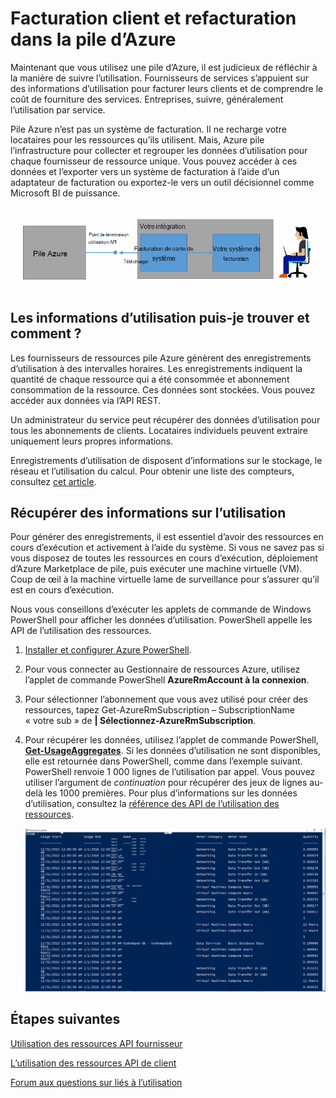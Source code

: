 <properties
    pageTitle="Facturation du client et la refacturation dans Azure pile | Microsoft Azure"
    description="Découvrez comment récupérer les informations sur l’utilisation de ressources à partir de la pile d’Azure."
    services="azure-stack"
    documentationCenter=""
    authors="AlfredoPizzirani"
    manager="byronr"
    editor=""/>

<tags
    ms.service="azure-stack"
    ms.workload="na"
    ms.tgt_pltfrm="na"
    ms.devlang="na"
    ms.topic="article"
    ms.date="10/18/2016"
    ms.author="alfredop"/>

# <a name="customer-billing-and-chargeback-in-azure-stack"></a>Facturation client et refacturation dans la pile d’Azure

Maintenant que vous utilisez une pile d’Azure, il est judicieux de réfléchir à la manière de suivre l’utilisation. Fournisseurs de services s’appuient sur des informations d’utilisation pour facturer leurs clients et de comprendre le coût de fourniture des services.
Entreprises, suivre, généralement l’utilisation par service.

Pile Azure n’est pas un système de facturation. Il ne recharge votre locataires pour les ressources qu’ils utilisent. Mais, Azure pile l’infrastructure pour collecter et regrouper les données d’utilisation pour chaque fournisseur de ressource unique. Vous pouvez accéder à ces données et l’exporter vers un système de facturation à l’aide d’un adaptateur de facturation ou exportez-le vers un outil décisionnel comme Microsoft BI de puissance.

![Modèle conceptuel d’un adaptateur de facturation connexion Azure pile à une facturation application](media/azure-stack-billing-and-chargeback/image1.png)

## <a name="what-usage-information-can-i-find-and-how"></a>Les informations d’utilisation puis-je trouver et comment ?

Les fournisseurs de ressources pile Azure génèrent des enregistrements d’utilisation à des intervalles horaires. Les enregistrements indiquent la quantité de chaque ressource qui a été consommée et abonnement consommation de la ressource. Ces données sont stockées. Vous pouvez accéder aux données via l’API REST.

Un administrateur du service peut récupérer des données d’utilisation pour tous les abonnements de clients. Locataires individuels peuvent extraire uniquement leurs propres informations.

Enregistrements d’utilisation de disposent d’informations sur le stockage, le réseau et l’utilisation du calcul. Pour obtenir une liste des compteurs, consultez [cet article](azure-stack-usage-related-faq.md).

## <a name="retrieve-usage-information"></a>Récupérer des informations sur l’utilisation

Pour générer des enregistrements, il est essentiel d’avoir des ressources en cours d’exécution et activement à l’aide du système. Si vous ne savez pas si vous disposez de toutes les ressources en cours d’exécution, déploiement d’Azure Marketplace de pile, puis exécuter une machine virtuelle (VM). Coup de œil à la machine virtuelle lame de surveillance pour s’assurer qu’il est en cours d’exécution.

Nous vous conseillons d’exécuter les applets de commande de Windows PowerShell pour afficher les données d’utilisation.
PowerShell appelle les API de l’utilisation des ressources.

1.  [Installer et configurer Azure PowerShell](https://azure.microsoft.com/en-us/documentation/articles/powershell-install-configure/).

2.  Pour vous connecter au Gestionnaire de ressources Azure, utilisez l’applet de commande PowerShell **AzureRmAccount à la connexion**.

3.  Pour sélectionner l’abonnement que vous avez utilisé pour créer des ressources, tapez Get-AzureRmSubscription – SubscriptionName « votre sub » de **| Sélectionnez-AzureRmSubscription**.

4.  Pour récupérer les données, utilisez l’applet de commande PowerShell, [**Get-UsageAggregates**](https://msdn.microsoft.com/en-us/library/mt619285.aspx).
    Si les données d’utilisation ne sont disponibles, elle est retournée dans PowerShell, comme dans l’exemple suivant. PowerShell renvoie 1 000 lignes de l’utilisation par appel.
    Vous pouvez utiliser l’argument de *continuation* pour récupérer des jeux de lignes au-delà les 1000 premières. Pour plus d’informations sur les données d’utilisation, consultez la [référence des API de l’utilisation des ressources](azure-stack-provider-resource-api.md).

    ![](media/azure-stack-billing-and-chargeback/image2.png)

## <a name="next-steps"></a>Étapes suivantes

[Utilisation des ressources API fournisseur](azure-stack-provider-resource-api.md)

[L’utilisation des ressources API de client](azure-stack-tenant-resource-usage-api.md)

[Forum aux questions sur liés à l’utilisation](azure-stack-usage-related-faq.md)
